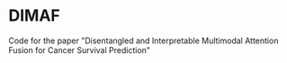 # DIMAF
Code for the paper "Disentangled and Interpretable Multimodal Attention Fusion for Cancer Survival Prediction"
